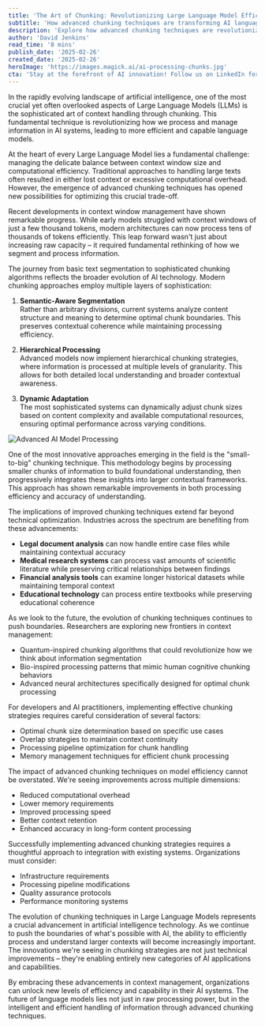 ```yaml
---
title: 'The Art of Chunking: Revolutionizing Large Language Model Efficiency'
subtitle: 'How advanced chunking techniques are transforming AI language models'
description: 'Explore how advanced chunking techniques are revolutionizing Large Language Models, enabling better context handling and improved efficiency. From semantic-aware segmentation to dynamic adaptation, learn how these innovations are transforming AI capabilities across industries.'
author: 'David Jenkins'
read_time: '8 mins'
publish_date: '2025-02-26'
created_date: '2025-02-26'
heroImage: 'https://images.magick.ai/ai-processing-chunks.jpg'
cta: 'Stay at the forefront of AI innovation! Follow us on LinkedIn for regular updates on breakthrough technologies and industry insights in artificial intelligence.'
---
```


In the rapidly evolving landscape of artificial intelligence, one of the most crucial yet often overlooked aspects of Large Language Models (LLMs) is the sophisticated art of context handling through chunking. This fundamental technique is revolutionizing how we process and manage information in AI systems, leading to more efficient and capable language models.

At the heart of every Large Language Model lies a fundamental challenge: managing the delicate balance between context window size and computational efficiency. Traditional approaches to handling large texts often resulted in either lost context or excessive computational overhead. However, the emergence of advanced chunking techniques has opened new possibilities for optimizing this crucial trade-off.

Recent developments in context window management have shown remarkable progress. While early models struggled with context windows of just a few thousand tokens, modern architectures can now process tens of thousands of tokens efficiently. This leap forward wasn't just about increasing raw capacity – it required fundamental rethinking of how we segment and process information.

The journey from basic text segmentation to sophisticated chunking algorithms reflects the broader evolution of AI technology. Modern chunking approaches employ multiple layers of sophistication:

1. **Semantic-Aware Segmentation**  
   Rather than arbitrary divisions, current systems analyze content structure and meaning to determine optimal chunk boundaries. This preserves contextual coherence while maintaining processing efficiency.

2. **Hierarchical Processing**  
   Advanced models now implement hierarchical chunking strategies, where information is processed at multiple levels of granularity. This allows for both detailed local understanding and broader contextual awareness.

3. **Dynamic Adaptation**  
   The most sophisticated systems can dynamically adjust chunk sizes based on content complexity and available computational resources, ensuring optimal performance across varying conditions.

![Advanced AI Model Processing](https://images.magick.ai/ai-chunking-layers.jpg)

One of the most innovative approaches emerging in the field is the "small-to-big" chunking technique. This methodology begins by processing smaller chunks of information to build foundational understanding, then progressively integrates these insights into larger contextual frameworks. This approach has shown remarkable improvements in both processing efficiency and accuracy of understanding.

The implications of improved chunking techniques extend far beyond technical optimization. Industries across the spectrum are benefiting from these advancements:

- **Legal document analysis** can now handle entire case files while maintaining contextual accuracy
- **Medical research systems** can process vast amounts of scientific literature while preserving critical relationships between findings
- **Financial analysis tools** can examine longer historical datasets while maintaining temporal context
- **Educational technology** can process entire textbooks while preserving educational coherence

As we look to the future, the evolution of chunking techniques continues to push boundaries. Researchers are exploring new frontiers in context management:

- Quantum-inspired chunking algorithms that could revolutionize how we think about information segmentation
- Bio-inspired processing patterns that mimic human cognitive chunking behaviors
- Advanced neural architectures specifically designed for optimal chunk processing

For developers and AI practitioners, implementing effective chunking strategies requires careful consideration of several factors:

- Optimal chunk size determination based on specific use cases
- Overlap strategies to maintain context continuity
- Processing pipeline optimization for chunk handling
- Memory management techniques for efficient chunk processing

The impact of advanced chunking techniques on model efficiency cannot be overstated. We're seeing improvements across multiple dimensions:

- Reduced computational overhead
- Lower memory requirements
- Improved processing speed
- Better context retention
- Enhanced accuracy in long-form content processing

Successfully implementing advanced chunking strategies requires a thoughtful approach to integration with existing systems. Organizations must consider:

- Infrastructure requirements
- Processing pipeline modifications
- Quality assurance protocols
- Performance monitoring systems

The evolution of chunking techniques in Large Language Models represents a crucial advancement in artificial intelligence technology. As we continue to push the boundaries of what's possible with AI, the ability to efficiently process and understand larger contexts will become increasingly important. The innovations we're seeing in chunking strategies are not just technical improvements – they're enabling entirely new categories of AI applications and capabilities.

By embracing these advancements in context management, organizations can unlock new levels of efficiency and capability in their AI systems. The future of language models lies not just in raw processing power, but in the intelligent and efficient handling of information through advanced chunking techniques.